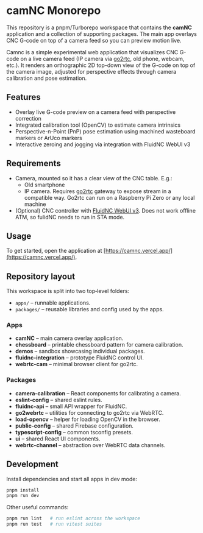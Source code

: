 # camNC Monorepo

This repository is a pnpm/Turborepo workspace that contains the **camNC**
application and a collection of supporting packages. The main app overlays CNC
G-code on top of a camera feed so you can preview motion live.

Camnc is a simple experimental web application that visualizes CNC G-code on a live camera feed (IP camera via [go2rtc](https://github.com/AlexxIT/go2rtc), old phone, webcam, etc.). It renders an orthographic 2D top-down view of the G-code on top of the camera image, adjusted for perspective effects through camera calibration and pose estimation.

## Features

- Overlay live G-code preview on a camera feed with perspective correction
- Integrated calibration tool (OpenCV) to estimate camera intrinsics
- Perspective-n-Point (PnP) pose estimation using machined wasteboard markers or ArUco markers
- Interactive zeroing and jogging via integration with FluidNC WebUI v3

## Requirements

- Camera, mounted so it has a clear view of the CNC table. E.g.:
  - Old smartphone
  - IP camera. Requires [go2rtc](https://github.com/AlexxIT/go2rtc) gateway to expose stream in a compatible way. Go2rtc can run on a Raspberry Pi Zero or any local machine
- (Optional) CNC controller with [FluidNC WebUI v3](http://wiki.fluidnc.com/en/features/webui). Does not work offline ATM, so fulidNC needs to run in STA mode.

## Usage

To get started, open the application at [https://camnc.vercel.app/](https://camnc.vercel.app/).

## Repository layout

This workspace is split into two top‑level folders:

- `apps/` – runnable applications.
- `packages/` – reusable libraries and config used by the apps.

### Apps

- **camNC** – main camera overlay application.
- **chessboard** – printable chessboard pattern for camera calibration.
- **demos** – sandbox showcasing individual packages.
- **fluidnc-integration** – prototype FluidNC control UI.
- **webrtc-cam** – minimal browser client for go2rtc.

### Packages

- **camera-calibration** – React components for calibrating a camera.
- **eslint-config** – shared eslint rules.
- **fluidnc-api** – small API wrapper for FluidNC.
- **go2webrtc** – utilities for connecting to go2rtc via WebRTC.
- **load-opencv** – helper for loading OpenCV in the browser.
- **public-config** – shared Firebase configuration.
- **typescript-config** – common tsconfig presets.
- **ui** – shared React UI components.
- **webrtc-channel** – abstraction over WebRTC data channels.

## Development

Install dependencies and start all apps in dev mode:

```bash
pnpm install
pnpm run dev
```

Other useful commands:

```bash
pnpm run lint   # run eslint across the workspace
pnpm run test   # run vitest suites
```
